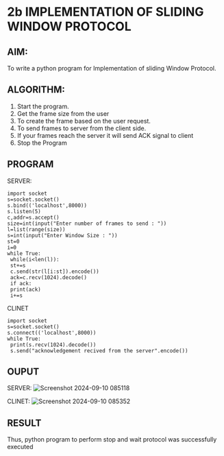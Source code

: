 # 2b IMPLEMENTATION OF SLIDING WINDOW PROTOCOL

## AIM:
To write a python program for Implementation of sliding Window Protocol.
## ALGORITHM:
1. Start the program.
2. Get the frame size from the user
3. To create the frame based on the user request.
4. To send frames to server from the client side.
5. If your frames reach the server it will send ACK signal to client
6. Stop the Program
## PROGRAM
SERVER:
```
import socket
s=socket.socket()
s.bind(('localhost',8000))
s.listen(5)
c,addr=s.accept()
size=int(input("Enter number of frames to send : "))
l=list(range(size))
s=int(input("Enter Window Size : "))
st=0
i=0
while True:
 while(i<len(l)):
 st+=s
 c.send(str(l[i:st]).encode())
 ack=c.recv(1024).decode()
 if ack:
 print(ack)
 i+=s
```
CLINET
```
import socket
s=socket.socket()
s.connect(('localhost',8000))
while True: 
 print(s.recv(1024).decode())
 s.send("acknowledgement recived from the server".encode())
```
## OUPUT
SERVER:
![Screenshot 2024-09-10 085118](https://github.com/user-attachments/assets/fe9583b0-1a32-47f8-86ee-23d543cb7fd6)

CLINET:
![Screenshot 2024-09-10 085352](https://github.com/user-attachments/assets/5821e61a-46c2-46f6-9809-98dc067a75f7)


## RESULT
Thus, python program to perform stop and wait protocol was successfully executed
